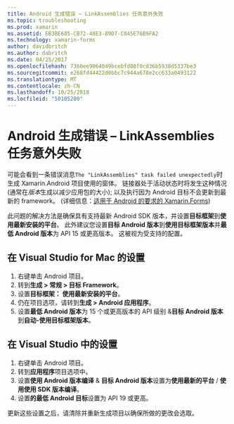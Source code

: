 ```yaml
---
title: Android 生成错误 – LinkAssemblies 任务意外失败
ms.topic: troubleshooting
ms.prod: xamarin
ms.assetid: EB3BE685-CB72-48E3-89D7-C845E76B9FA2
ms.technology: xamarin-forms
author: davidbritch
ms.author: dabritch
ms.date: 04/25/2017
ms.openlocfilehash: 7360ee9064049bcebfd88f0cd36b5938d5337be3
ms.sourcegitcommit: e268fd44422d0bbc7c944a678e2cc633a0493122
ms.translationtype: MT
ms.contentlocale: zh-CN
ms.lasthandoff: 10/25/2018
ms.locfileid: "50105280"
---
```

# <a name="android-build-error--the-linkassemblies-task-failed-unexpectedly"></a>Android 生成错误 – LinkAssemblies 任务意外失败

可能会看到一条错误消息`The "LinkAssemblies" task failed unexpectedly`时生成 Xamarin.Android 项目使用的窗体。 链接器处于活动状态时将发生这种情况 (通常在*版本*生成以减少应用包的大小); 以及执行因为 Android 目标不会更新到最新的 framework。 (详细信息：[适用于 Android 的要求的 Xamarin.Forms](~/xamarin-forms/get-started/installation.md#android))

此问题的解决方法是确保具有支持最新 Android SDK 版本，并设置**目标框架**到**使用最新安装的平台**。 此外建议您设置**目标 Android 版本**到**使用目标框架版本**并**最低 Android 版本**为 API 15 或更高版本。 这被视为受支持的配置。

## <a name="setting-in-visual-studio-for-mac"></a>在 Visual Studio for Mac 的设置

1.  右键单击 Android 项目。
2.  转到**生成 > 常规 > 目标 Framework**。
3.  设置**目标框架： 使用最新安装的平台**。
4.  仍在项目选项，请转到**生成 > Android 应用程序**。
5.  设置**最低 Android 版本**为 15 个或更高版本的 API 级别 &**目标 Android 版本**到**自动-使用目标框架版本**。

## <a name="setting-in-visual-studio"></a>在 Visual Studio 中的设置

1.  右键单击 Android 项目。
2.  转到**应用程序**项目选项中。
3.  设置**使用 Android 版本编译** & **目标 Android 版本**设置为**使用最新的平台** / **使用使用 SDK 版本编译**。
4.  设置**的最低 Android 目标**设置为 API 19 或更高。

更新这些设置之后，请清除并重新生成项目以确保所做的更改会选取。
